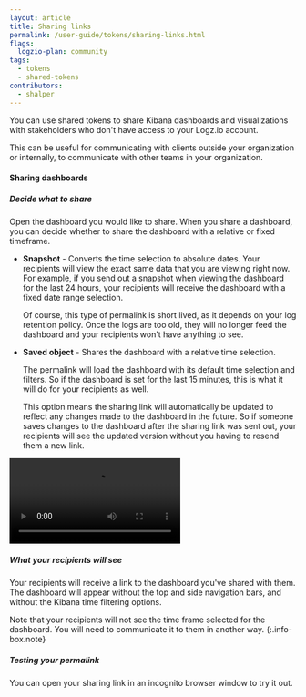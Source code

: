 ```yaml
---
layout: article
title: Sharing links
permalink: /user-guide/tokens/sharing-links.html
flags:
  logzio-plan: community
tags:
  - tokens
  - shared-tokens
contributors:
  - shalper
---
```


You can use shared tokens to share Kibana dashboards and visualizations with
stakeholders who don't have access to your Logz.io account.

This can be useful for communicating with clients outside your organization
or internally, to communicate with other teams in your organization.

#### Sharing dashboards

<div class="tasklist">

##### Decide what to share

Open the dashboard you would like to share.
When you share a dashboard, you can decide whether to share the dashboard with a relative or fixed timeframe.

* **Snapshot** - Converts the time selection to absolute dates. Your recipients will view the exact same data that you are viewing right now. For example, if you send out a snapshot when viewing the dashboard for the last 24 hours, your  recipients will receive the dashboard with a fixed date range selection.

  Of course, this type of permalink is short lived, as it depends on your log retention policy. Once the logs are too old, they will no longer feed the dashboard and your recipients won't have anything to see.

* **Saved object** - Shares the dashboard with a relative time selection.

  The permalink will load the dashboard with its default time selection and filters. So if the dashboard is set for the last 15 minutes, this is what it will do for your recipients as well.

  This option means the sharing link will automatically be updated to reflect any changes made to the dashboard in the future. So if someone saves changes to the dashboard after the sharing link was sent out, your recipients will see the updated version without you having to resend them a new link.

<video autoplay loop>
  <source src="https://dytvr9ot2sszz.cloudfront.net/logz-docs/dashboards/share-permalink.mp4" type="video/mp4" />
</video>


##### What your recipients will see

Your recipients will receive a link to the dashboard you've shared with them. The dashboard will appear without the top and side navigation bars, and without the Kibana time filtering options.

Note that your recipients will not see the time frame selected for the dashboard. You will need to communicate it to them in another way.
{:.info-box.note}

##### Testing your permalink

You can open your sharing link in an incognito browser window to try it out.
